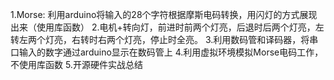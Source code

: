 1.Morse: 利用arduino将输入的28个字符根据摩斯电码转换，用闪灯的方式展现出来（使用库函数）
2.电机+转向灯，前进时前两个灯亮，后退时后两个灯亮，左转左两个灯亮，右转时右两个灯亮，停止时全亮。
3.利用数码管和译码器，将串口输入的数字通过arduino显示在数码管上
4.利用虚拟环境模拟Morse电码工作，不使用库函数
5.开源硬件实战总结
